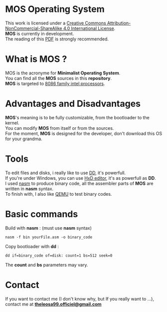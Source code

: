 # MOS Operating System
This work is licensed under a [Creative Commons Attribution-NonCommercial-ShareAlike 4.0 International License](https://creativecommons.org/licenses/by-nc-sa/4.0/).</br>
**MOS** is currently in development.</br>
The reading of this [PDF](http://www.cs.bham.ac.uk/~exr/lectures/opsys/10_11/lectures/os-dev.pdf) is strongly recommended.
# What is MOS ?
MOS is the acronyme for **Minimalist Operating System**.</br>
You can find all the **MOS** sources in this **repository**.</br>
**MOS** is targeted to [8086 family intel processors](https://en.wikipedia.org/wiki/Intel_8086).</br>
# Advantages and Disadvantages
**MOS**'s meaning is to be fully customizable, from the bootloader to the kernel.</br>
You can modify **MOS** from itself or from the sources.</br>
For the moment, **MOS** is designed for the developer, don't download this OS for your grandma.</br>
# Tools
To edit files and disks, i really like to use [DD](https://fr.wikipedia.org/wiki/Dd_(Unix)), it's powerfull.</br>
If you're under Windows, you can use [HxD editor](https://mh-nexus.de/en/hxd/), it's as powerfull as **DD**.</br>
I used [nasm](http://www.nasm.us/) to produce binary code, all the assembler parts of **MOS** are written in **nasm** syntax.</br>
To finish with, I also like [QEMU](http://wiki.qemu.org/Main_Page) to test binary codes.
# Basic commands 
Build with **nasm** : (must use **nasm** syntax)
```batch
nasm -f bin yourFile.asm -o binary_code
```
Copy bootloader with **dd** :
```batch
dd if=binary_code of=disk: count=1 bs=512 seek=0
```
The **count** and **bs** parameters may vary.
# Contact
If you want to contact me (I don't know why, but If you really want to ...), contact me at **theleosa99.officiel@gmail.com**
